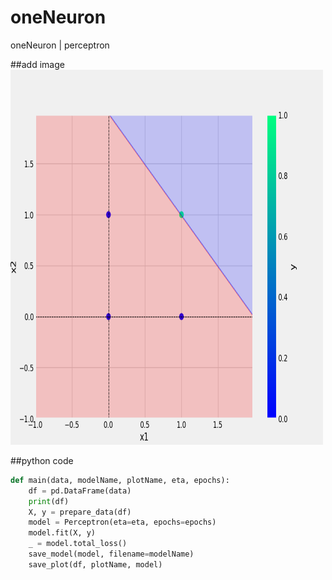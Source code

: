# oneNeuron
oneNeuron | perceptron


##add image
<img src="/plots/and.png" alt="AND plot" width="500" height="600">

##python code
```python 
def main(data, modelName, plotName, eta, epochs):
    df = pd.DataFrame(data)
    print(df)
    X, y = prepare_data(df)
    model = Perceptron(eta=eta, epochs=epochs)
    model.fit(X, y)
    _ = model.total_loss()
    save_model(model, filename=modelName)
    save_plot(df, plotName, model)
```